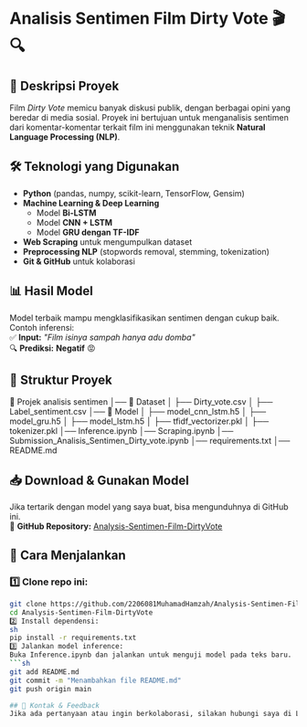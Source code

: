 # **Analisis Sentimen Film Dirty Vote 🎬🔍**  

## 📌 **Deskripsi Proyek**  
Film *Dirty Vote* memicu banyak diskusi publik, dengan berbagai opini yang beredar di media sosial. Proyek ini bertujuan untuk menganalisis sentimen dari komentar-komentar terkait film ini menggunakan teknik **Natural Language Processing (NLP)**.  

## 🛠 **Teknologi yang Digunakan**  
- **Python** (pandas, numpy, scikit-learn, TensorFlow, Gensim)  
- **Machine Learning & Deep Learning**  
  - Model **Bi-LSTM**  
  - Model **CNN + LSTM**  
  - Model **GRU dengan TF-IDF**  
- **Web Scraping** untuk mengumpulkan dataset  
- **Preprocessing NLP** (stopwords removal, stemming, tokenization)  
- **Git & GitHub** untuk kolaborasi  

## 📊 **Hasil Model**  
Model terbaik mampu mengklasifikasikan sentimen dengan cukup baik. Contoh inferensi:  
✅ **Input:** *"Film isinya sampah hanya adu domba"*  
🔍 **Prediksi:** **Negatif** 😡  

## 📂 **Struktur Proyek**  
📁 Projek analisis sentimen │── 📂 Dataset │ ├── Dirty_vote.csv │ ├── Label_sentiment.csv │── 📂 Model │ ├── model_cnn_lstm.h5 │ ├── model_gru.h5 │ ├── model_lstm.h5 │ ├── tfidf_vectorizer.pkl │ ├── tokenizer.pkl │── Inference.ipynb │── Scraping.ipynb │── Submission_Analisis_Sentimen_Dirty_vote.ipynb │── requirements.txt │── README.md


## 📥 **Download & Gunakan Model**  
Jika tertarik dengan model yang saya buat, bisa mengunduhnya di GitHub ini.  
📌 **GitHub Repository:** [Analysis-Sentimen-Film-DirtyVote](https://github.com/2206081MuhamadHamzah/Analysis-Sentimen-Film-DirtyVote)  

## 📝 **Cara Menjalankan**  
### 1️⃣ Clone repo ini:  
```sh
git clone https://github.com/2206081MuhamadHamzah/Analysis-Sentimen-Film-DirtyVote.git
cd Analysis-Sentimen-Film-DirtyVote
2️⃣ Install dependensi:
sh
pip install -r requirements.txt
3️⃣ Jalankan model inference:
Buka Inference.ipynb dan jalankan untuk menguji model pada teks baru.
```sh
git add README.md
git commit -m "Menambahkan file README.md"
git push origin main

## 📢 Kontak & Feedback
Jika ada pertanyaan atau ingin berkolaborasi, silakan hubungi saya di LinkedIn atau GitHub. 🚀


